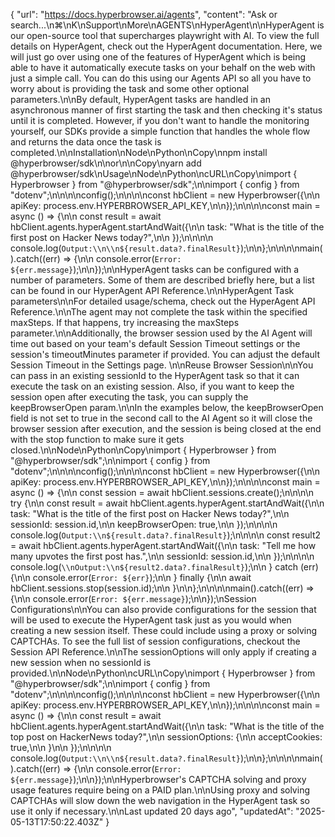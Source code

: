 {
  "url": "https://docs.hyperbrowser.ai/agents",
  "content": "Ask or search...\n⌘\nK\nSupport\nMore\nAGENTS\nHyperAgent\n\nHyperAgent is our open-source tool that supercharges playwright with AI. To view the full details on HyperAgent, check out the HyperAgent documentation. Here, we will just go over using one of the features of HyperAgent which is being able to have it automatically execute tasks on your behalf on the web with just a simple call. You can do this using our Agents API so all you have to worry about is providing the task and some other optional parameters.\n\nBy default, HyperAgent tasks are handled in an asynchronous manner of first starting the task and then checking it's status until it is completed. However, if you don't want to handle the monitoring yourself, our SDKs provide a simple function that handles the whole flow and returns the data once the task is completed.\n\nInstallation\nNode\nPython\nCopy\nnpm install @hyperbrowser/sdk\n\nor\n\nCopy\nyarn add @hyperbrowser/sdk\nUsage\nNode\nPython\ncURL\nCopy\nimport { Hyperbrowser } from \"@hyperbrowser/sdk\";\n\nimport { config } from \"dotenv\";\n\n\n\nconfig();\n\n\n\nconst hbClient = new Hyperbrowser({\n\n  apiKey: process.env.HYPERBROWSER_API_KEY,\n\n});\n\n\n\nconst main = async () => {\n\n  const result = await hbClient.agents.hyperAgent.startAndWait({\n\n    task: \"What is the title of the first post on Hacker News today?\",\n\n  });\n\n\n\n  console.log(`Output:\\n\\n${result.data?.finalResult}`);\n\n};\n\n\n\nmain().catch((err) => {\n\n  console.error(`Error: ${err.message}`);\n\n});\n\nHyperAgent tasks can be configured with a number of parameters. Some of them are described briefly here, but a list can be found in our HyperAgent API Reference.\n\nHyperAgent Task parameters\n\nFor detailed usage/schema, check out the HyperAgent API Reference.\n\nThe agent may not complete the task within the specified maxSteps. If that happens, try increasing the maxSteps parameter.\n\nAdditionally, the browser session used by the AI Agent will time out based on your team's default Session Timeout settings or the session's timeoutMinutes parameter if provided. You can adjust the default Session Timeout in the Settings page. \n\nReuse Browser Session\n\nYou can pass in an existing sessionId to the HyperAgent task so that it can execute the task on an existing session. Also, if you want to keep the session open after executing the task, you can supply the keepBrowserOpen param.\n\nIn the examples below, the keepBrowserOpen field is not set to true in the second call to the AI Agent so it will close the browser session after execution, and the session is being closed at the end with the stop function to make sure it gets closed.\n\nNode\nPython\nCopy\nimport { Hyperbrowser } from \"@hyperbrowser/sdk\";\n\nimport { config } from \"dotenv\";\n\n\n\nconfig();\n\n\n\nconst hbClient = new Hyperbrowser({\n\n  apiKey: process.env.HYPERBROWSER_API_KEY,\n\n});\n\n\n\nconst main = async () => {\n\n  const session = await hbClient.sessions.create();\n\n\n\n  try {\n\n    const result = await hbClient.agents.hyperAgent.startAndWait({\n\n      task: \"What is the title of the first post on Hacker News today?\",\n\n      sessionId: session.id,\n\n      keepBrowserOpen: true,\n\n    });\n\n\n\n    console.log(`Output:\\n${result.data?.finalResult}`);\n\n\n\n    const result2 = await hbClient.agents.hyperAgent.startAndWait({\n\n      task: \"Tell me how many upvotes the first post has.\",\n\n      sessionId: session.id,\n\n    });\n\n\n\n    console.log(`\\nOutput:\\n${result2.data?.finalResult}`);\n\n  } catch (err) {\n\n    console.error(`Error: ${err}`);\n\n  } finally {\n\n    await hbClient.sessions.stop(session.id);\n\n  }\n\n};\n\n\n\nmain().catch((err) => {\n\n  console.error(`Error: ${err.message}`);\n\n});\nSession Configurations\n\nYou can also provide configurations for the session that will be used to execute the HyperAgent task just as you would when creating a new session itself. These could include using a proxy or solving CAPTCHAs. To see the full list of session configurations, checkout the Session API Reference.\n\nThe sessionOptions will only apply if creating a new session when no sessionId is provided.\n\nNode\nPython\ncURL\nCopy\nimport { Hyperbrowser } from \"@hyperbrowser/sdk\";\n\nimport { config } from \"dotenv\";\n\n\n\nconfig();\n\n\n\nconst hbClient = new Hyperbrowser({\n\n  apiKey: process.env.HYPERBROWSER_API_KEY,\n\n});\n\n\n\nconst main = async () => {\n\n  const result = await hbClient.agents.hyperAgent.startAndWait({\n\n    task: \"What is the title of the top post on HackerNews today?\",\n\n    sessionOptions: {\n\n      acceptCookies: true,\n\n    }\n\n  });\n\n\n\n  console.log(`Output:\\n\\n${result.data?.finalResult}`);\n\n};\n\n\n\nmain().catch((err) => {\n\n  console.error(`Error: ${err.message}`);\n\n});\n\nHyperbrowser's CAPTCHA solving and proxy usage features require being on a PAID plan.\n\nUsing proxy and solving CAPTCHAs will slow down the web navigation in the HyperAgent task so use it only if necessary.\n\nLast updated 20 days ago",
  "updatedAt": "2025-05-13T17:50:22.403Z"
}